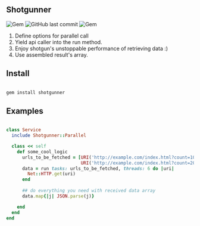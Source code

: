 ## Shotgunner

![Gem](https://img.shields.io/gem/dt/shotgunner.svg)
![GitHub last commit](https://img.shields.io/github/last-commit/nucleom42/shotgunner.svg)
![Gem](https://img.shields.io/gem/v/shotgunner.svg)

1. Define options for parallel call
2. Yield api caller into the run method.
3. Enjoy shotgun's unstoppable performance of retrieving data :)
4. Use assembled result's array.

## Install

```ruby

gem install shotgunner

```
## Examples

```ruby

class Service
  include Shotgunner::Parallel

  class << self
    def some_cool_logic
      urls_to_be_fetched = [URI('http://example.com/index.html?count=10'),
                            URI('http://example.com/index.html?count=20')]
      data = run tasks: urls_to_be_fetched, threads: 6 do |uri|
        Net::HTTP.get(uri)
      end
      
      ## do everything you need with received data array
      data.map{|j| JSON.parse(j)}

    end
  end
end

```